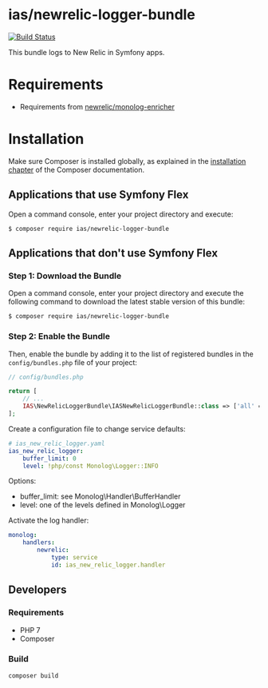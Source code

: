 # ias/newrelic-logger-bundle

[![Build Status](https://travis-ci.org/theias/newrelic-logger-bundle.svg?branch=master)](https://travis-ci.org/theias/newrelic-logger-bundle)

This bundle logs to New Relic in Symfony apps.

Requirements
============

- Requirements from [newrelic/monolog-enricher](https://github.com/newrelic/newrelic-monolog-logenricher-php)

Installation
============

Make sure Composer is installed globally, as explained in the
[installation chapter](https://getcomposer.org/doc/00-intro.md)
of the Composer documentation.

Applications that use Symfony Flex
----------------------------------

Open a command console, enter your project directory and execute:

```console
$ composer require ias/newrelic-logger-bundle
```

Applications that don't use Symfony Flex
----------------------------------------

### Step 1: Download the Bundle

Open a command console, enter your project directory and execute the
following command to download the latest stable version of this bundle:

```console
$ composer require ias/newrelic-logger-bundle
```

### Step 2: Enable the Bundle

Then, enable the bundle by adding it to the list of registered bundles
in the `config/bundles.php` file of your project:

```php
// config/bundles.php

return [
    // ...
    IAS\NewRelicLoggerBundle\IASNewRelicLoggerBundle::class => ['all' => true],
];
```

Create a configuration file to change service defaults:

```yaml
# ias_new_relic_logger.yaml
ias_new_relic_logger:
    buffer_limit: 0
    level: !php/const Monolog\Logger::INFO
```

Options:
- buffer_limit: see Monolog\Handler\BufferHandler
- level: one of the levels defined in Monolog\Logger

Activate the log handler:

```yaml
monolog:
    handlers:
        newrelic:
            type: service
            id: ias_new_relic_logger.handler
```

## Developers

### Requirements

- PHP 7
- Composer

### Build

    composer build
